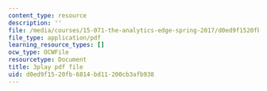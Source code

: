 ```yaml
---
content_type: resource
description: ''
file: /media/courses/15-071-the-analytics-edge-spring-2017/d0ed9f1520fb6814bd11200cb3afb938_08Ih9GGB5-c.pdf
file_type: application/pdf
learning_resource_types: []
ocw_type: OCWFile
resourcetype: Document
title: 3play pdf file
uid: d0ed9f15-20fb-6814-bd11-200cb3afb938
---
```

